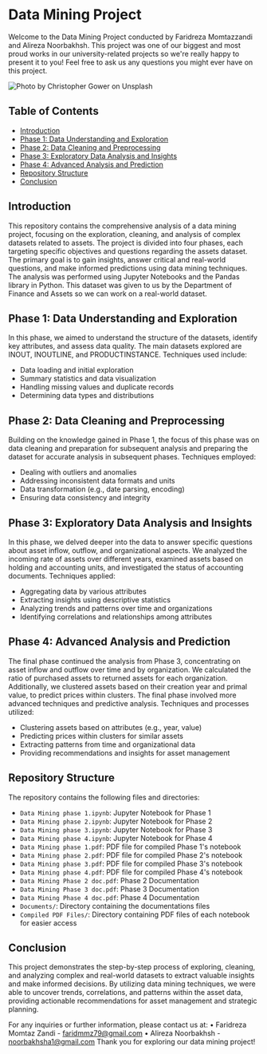 # Data Mining Project
Welcome to the Data Mining Project conducted by Faridreza Momtazzandi and Alireza Noorbakhsh. This project was one of our biggest and most proud works in our university-related projects so we're really happy to present it to you! Feel free to ask us any questions you might ever have on this project.

![Photo by <a href="https://unsplash.com/@cgower?utm_source=unsplash&utm_medium=referral&utm_content=creditCopyText">Christopher Gower</a> on <a href="https://unsplash.com/photos/m_HRfLhgABo?utm_source=unsplash&utm_medium=referral&utm_content=creditCopyText">Unsplash</a>
  ](https://github.com/faridmmz/Data-Mining-Project/blob/main/README_image.jpg "Photo by Christopher Gower on Unsplash")

## Table of Contents

- [Introduction](#introduction)
- [Phase 1: Data Understanding and Exploration](#phase-1-Data-Understanding-and-Exploration)
- [Phase 2: Data Cleaning and Preprocessing](#Phase-2-Data-Cleaning-and-Preprocessing)
- [Phase 3: Exploratory Data Analysis and Insights](#Phase-3-Exploratory-Data-Analysis-and-Insights)
- [Phase 4: Advanced Analysis and Prediction](#Phase-4-Advanced-Analysis-and-Prediction)
- [Repository Structure](#Repository-Structure)
- [Conclusion](#Conclusion)


## Introduction
This repository contains the comprehensive analysis of a data mining project, focusing on the exploration, cleaning, and analysis of complex datasets related to assets. The project is divided into four phases, each targeting specific objectives and questions regarding the assets dataset. The primary goal is to gain insights, answer critical and real-world questions, and make informed predictions using data mining techniques. The analysis was performed using Jupyter Notebooks and the Pandas library in Python.
This dataset was given to us by the Department of Finance and Assets so we can work on a real-world dataset.

## Phase 1: Data Understanding and Exploration
In this phase, we aimed to understand the structure of the datasets, identify key attributes, and assess data quality. The main datasets explored are INOUT, INOUTLINE, and PRODUCTINSTANCE. Techniques used include:
- Data loading and initial exploration
- Summary statistics and data visualization
- Handling missing values and duplicate records
- Determining data types and distributions

## Phase 2: Data Cleaning and Preprocessing
Building on the knowledge gained in Phase 1, the focus of this phase was on data cleaning and preparation for subsequent analysis and preparing the dataset for accurate analysis in subsequent phases. Techniques employed:
- Dealing with outliers and anomalies
- Addressing inconsistent data formats and units
- Data transformation (e.g., date parsing, encoding)
- Ensuring data consistency and integrity

## Phase 3: Exploratory Data Analysis and Insights
In this phase, we delved deeper into the data to answer specific questions about asset inflow, outflow, and organizational aspects. We analyzed the incoming rate of assets over different years, examined assets based on holding and accounting units, and investigated the status of accounting documents. Techniques applied:
- Aggregating data by various attributes
- Extracting insights using descriptive statistics
- Analyzing trends and patterns over time and organizations
- Identifying correlations and relationships among attributes

## Phase 4: Advanced Analysis and Prediction
The final phase continued the analysis from Phase 3, concentrating on asset inflow and outflow over time and by organization. We calculated the ratio of purchased assets to returned assets for each organization. Additionally, we clustered assets based on their creation year and primal value, to predict prices within clusters. 
The final phase involved more advanced techniques and predictive analysis. Techniques and processes utilized:
- Clustering assets based on attributes (e.g., year, value)
- Predicting prices within clusters for similar assets
- Extracting patterns from time and organizational data
- Providing recommendations and insights for asset management

## Repository Structure
The repository contains the following files and directories:
- `Data Mining phase 1.ipynb`: Jupyter Notebook for Phase 1
- `Data Mining phase 2.ipynb`: Jupyter Notebook for Phase 2
- `Data Mining phase 3.ipynb`: Jupyter Notebook for Phase 3
- `Data Mining phase 4.ipynb`: Jupyter Notebook for Phase 4
- `Data Mining phase 1.pdf`: PDF file for compiled Phase 1's notebook
- `Data Mining phase 2.pdf`: PDF file for compiled Phase 2's notebook
- `Data Mining phase 3.pdf`: PDF file for compiled Phase 3's notebook
- `Data Mining phase 4.pdf`: PDF file for compiled Phase 4's notebook
- `Data Mining Phase 2 doc.pdf`: Phase 2 Documentation
- `Data Mining Phase 3 doc.pdf`: Phase 3 Documentation
- `Data Mining Phase 4 doc.pdf`: Phase 4 Documentation
- `Documents/`: Directory containing the documentations files
- `Compiled PDF Files/`: Directory containing PDF files of each notebook for easier access

## Conclusion
This project demonstrates the step-by-step process of exploring, cleaning, and analyzing complex and real-world datasets to extract valuable insights and make informed decisions. By utilizing data mining techniques, we were able to uncover trends, correlations, and patterns within the asset data, providing actionable recommendations for asset management and strategic planning.

For any inquiries or further information, please contact us at:
•   Faridreza Momtaz Zandi - faridmmz79@gmail.com
•   Alireza Noorbakhsh - noorbakhsha1@gmail.com
Thank you for exploring our data mining project!

